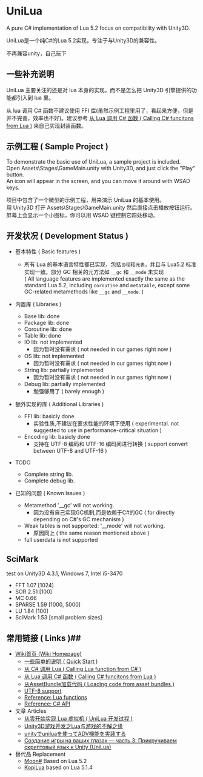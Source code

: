 # UniLua #

A pure C# implementation of Lua 5.2 focus on compatibility with Unity3D.  

UniLua是一个纯C#的Lua 5.2实现，专注于与Unity3D的兼容性。  

不再兼容unity，自己玩下

## 一些补充说明

UniLua 主要关注的还是对 lua 本身的实现，而不是怎么把 Unity3D 引擎提供的功能都引入到 lua 里。

从 lua 调用 C# 函数不建议使用 FFI 库(虽然示例工程里用了，看起来方便，但是并不完善，效率也不好)。建议参考 [从 Lua 调用 C# 函数 ( Calling C# funcitons from Lua )](https://github.com/xebecnan/UniLua/wiki/%E4%BB%8E-Lua-%E8%B0%83%E7%94%A8-C%23-%E5%87%BD%E6%95%B0-%28-Calling-C%23-funcitons-from-Lua-%29) 来自己实现封装函数。


## 示例工程 ( Sample Project ) ##

To demonstrate the basic use of UniLua, a sample project is included.  
Open Assets\Stages\GameMain.unity with Unity3D, and just click the "Play" button.  
An icon will appear in the screen, and you can move it around with WSAD keys.

项目中包含了一个微型的示例工程，用来演示 UniLua 的基本使用。  
用 Unity3D 打开 Assets\Stages\GameMain.unity 然后直接点击播放按钮运行。  
屏幕上会显示一个小图标，你可以用 WSAD 键控制它四处移动。

## 开发状况 ( Development Status ) ##

* 基本特性 ( Basic features )
  * 所有 Lua 的基本语言特性都已实现，包括`协程`和`元表`，并且与 Lua5.2 标准实现一致。部分 GC 相关的元方法如 `__gc` 和 `__mode` 未实现  
    ( All language features are implemented exactly the same as the standard Lua 5.2, including `coroutine` and `metatable`, except some GC-related metamethods like `__gc` and `__mode`. )
* 内置库 ( Libraries )
  * Base lib: done
  * Package lib: done
  * Coroutine lib: done
  * Table lib: done
  * IO lib: not implemented
     * 因为暂时没有需求 ( not needed in our games right now )
  * OS lib: not implemented
     * 因为暂时没有需求 ( not needed in our games right now )
  * String lib: partially implemented
     * 因为暂时没有需求 ( not needed in our games right now )
  * Debug lib: partially implemented
     * 勉强够用了 ( barely enough )

* 额外实现的库 ( Additional Libraries )
  * FFI lib: basicly done
     * 实验性质,不建议在要求性能的环境下使用 ( experimental. not suggested to use in performance-critical situation )
  * Encoding lib: basicly done
     * 支持在 UTF-8 编码和 UTF-16 编码间进行转换 ( support convert between UTF-8 and UTF-16 )

* TODO
  * Complete string lib.
  * Complete debug lib.

* 已知的问题 ( Known Issues )
  * Metamethod '__gc' will not working.
     * 因为没有自己实现GC机制,而是依赖于C#的GC ( for directly depending on C#'s GC mechanism )
  * Weak tables is not supported: '__mode' will not working.
     * 原因同上 ( the same reason mentioned above )
  * full userdata is not supported

## SciMark ##

test on Unity3D 4.3.1, Windows 7, Intel i5-3470

* FFT 1.07  [1024]
* SOR 2.51  [100]
* MC 0.66
* SPARSE 1.59  [1000, 5000]
* LU 1.84  [100]
* SciMark 1.53  [small problem sizes]

## 常用链接 ( Links )##

* [Wiki首页 (Wiki Homepage)](https://github.com/xebecnan/UniLua/wiki)
  * [一些简单的说明 ( Quick Start )](https://github.com/xebecnan/UniLua/wiki/%E4%B8%80%E4%BA%9B%E7%AE%80%E5%8D%95%E7%9A%84%E8%AF%B4%E6%98%8E-%28-Quick-Start-%29)
  * [从 C# 调用 Lua ( Calling Lua function from C# )](https://github.com/xebecnan/UniLua/wiki/%E4%BB%8E-C%23-%E8%B0%83%E7%94%A8-Lua-%28-Calling-Lua-function-from-C%23-%29)
  * [从 Lua 调用 C# 函数 ( Calling C# funcitons from Lua )](https://github.com/xebecnan/UniLua/wiki/%E4%BB%8E-Lua-%E8%B0%83%E7%94%A8-C%23-%E5%87%BD%E6%95%B0-%28-Calling-C%23-funcitons-from-Lua-%29)
  * [从AssetBundle加载代码 ( Loading code from asset bundles )](https://github.com/xebecnan/UniLua/wiki/%E4%BB%8Eassetbundle%E5%8A%A0%E8%BD%BD%E4%BB%A3%E7%A0%81-%28-loading-code-from-asset-bundles-%29)
  * [UTF-8 support](https://github.com/xebecnan/UniLua/wiki/Utf-8-support)
  * [Reference: Lua functions](https://github.com/xebecnan/UniLua/wiki/Lua-functions)
  * [Reference: C# API](https://github.com/xebecnan/UniLua/wiki/C%23-API)
* 文章 Articles
  * [从零开始实现 Lua 虚拟机 ( UniLua 开发过程 )](https://zhuanlan.zhihu.com/p/22476315)
  * [Unity3D游戏开发之Lua与游戏的不解之缘](http://blog.csdn.net/qinyuanpei/article/details/40050225)
  * [unityでuniluaを使ってADV機能を実装する](http://qiita.com/masakam1/items/62d6e5968443836689c2)
  * [Создание игры на ваших глазах — часть 3: Прикручиваем скриптовый язык к Unity (UniLua)](https://habrahabr.ru/post/211576/)
* 替代品 Replacement
  * [Moon#](http://www.moonsharp.org/) Based on Lua 5.2
  * [KopiLua](http://www.ppl-pilot.com/KopiLua.aspx) based on Lua 5.1.4
